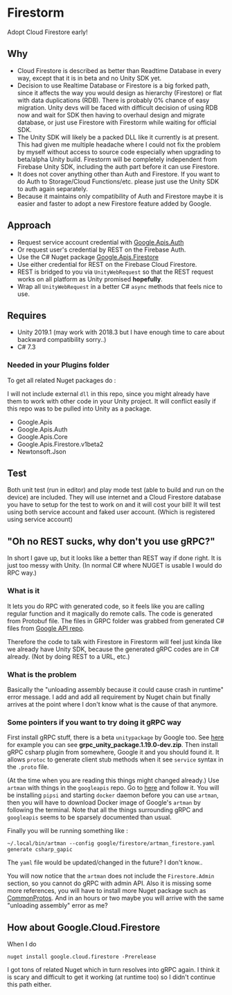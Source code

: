 # Firestorm 

Adopt Cloud Firestore early!

## Why

- Cloud Firestore is described as better than Readtime Database in every way, except that it is in beta and no Unity SDK yet.
- Decision to use Realtime Database or Firestore is a big forked path, since it affects the way you would design as hierarchy (Firestore) or flat with data duplications (RDB). There is probably 0% chance of easy migration. Unity devs will be faced with difficult decision of using RDB now and wait for SDK then having to overhaul design and migrate database, or just use Firestore with Firestorm while waiting for official SDK.
- The Unity SDK will likely be a packed DLL like it currently is at present. This had given me multiple headache where I could not fix the problem by myself without access to source code especially when upgrading to beta/alpha Unity build. Firestorm will be completely independent from Firebase Unity SDK, including the auth part before it can use Firestore.
- It does not cover anything other than Auth and Firestore. If you want to do Auth to Storage/Cloud Functions/etc. please just use the Unity SDK to auth again separately.
- Because it maintains only compatibility of Auth and Firestore maybe it is easier and faster to adopt a new Firestore feature added by Google.

## Approach

- Request service account credential with [Google.Apis.Auth](https://www.nuget.org/packages/Google.Apis.Auth/)
- Or request user's credential by REST on the Firebase Auth.
- Use the C# Nuget package [Google.Apis.Firestore](https://www.nuget.org/packages/Google.Apis.Firestore.v1beta2/)
- Use either credential for REST on the Firebase Cloud Firestore.
- REST is bridged to you via `UnityWebRequest` so that the REST request works on all platform as Unity promised **hopefully**.
- Wrap all `UnityWebRequest` in a better C# `async` methods that feels nice to use.


## Requires
- Unity 2019.1 (may work with 2018.3 but I have enough time to care about backward compatibility sorry..)
- C# 7.3

### Needed in your Plugins folder

To get all related Nuget packages do :


I will not include external `dll` in this repo, since you might already have them to work with other code in your Unity project. It will conflict easily if this repo was to be pulled into Unity as a package.

- Google.Apis
- Google.Apis.Auth
- Google.Apis.Core
- Google.Apis.Firestore.v1beta2
- Newtonsoft.Json

## Test

Both unit test (run in editor) and play mode test (able to build and run on the device) are included. They will use internet and a Cloud Firestore database you have to setup for the test to work on and it will cost your bill! It will test using both service account and faked user account. (Which is registered using service account)

## "Oh no REST sucks, why don't you use gRPC?"

In short I gave up, but it looks like a better than REST way if done right. It is just too messy with Unity. (In normal C# where NUGET is usable I would do RPC way.)

### What is it

It lets you do RPC with generated code, so it feels like you are calling regular function and it magically do remote calls. The code is generated from Protobuf file. The files in GRPC folder was grabbed from generated C# files from [Google API repo](https://github.com/googleapis/googleapis).

Therefore the code to talk with Firestore in Firestorm will feel just kinda like we already have Unity SDK, because the generated gRPC codes are in C# already. (Not by doing REST to a URL, etc.)

### What is the problem

Basically the "unloading assembly because it could cause crash in runtime" error message. I add and add all requirement by Nuget chain but finally arrives at the point where I don't know what is the cause of that anymore.

### Some pointers if you want to try doing it gRPC way

First install gRPC stuff, there is a beta `unitypackage` by Google too. See [here](https://packages.grpc.io/archive/2019/01/f7a4d1e0c74f3c76bd09d8f54ab1d2c357df2788-6affcdc9-9f89-475b-817b-14263e865b8e/index.xml) for example you can see **grpc_unity_package.1.19.0-dev.zip**. Then install gRPC csharp plugin from somewhere, Google it and you should found it. It allows `protoc` to generate client stub methods when it see `service` syntax in the `.proto` file.

(At the time when you are reading this things might changed already.) Use `artman` with things in the `googleapis` repo. Go to [here](https://googleapis-artman.readthedocs.io/en/latest/installing.html) and follow it. You will be installing `pipsi` and starting `docker` daemon before you can use `artman`, then you will have to download Docker image of Google's `artman` by following the terminal. Note that all the things surrounding gRPC and `googleapis` seems to be sparsely documented than usual.

Finally you will be running something like : 

```
~/.local/bin/artman --config google/firestore/artman_firestore.yaml generate csharp_gapic
```

The `yaml` file would be updated/changed in the future? I don't know..

You will now notice that the `artman` does not include the `Firestore.Admin` section, so you cannot do gRPC with admin API. Also it is missing some more references, you will have to install more Nuget package such as [CommonProtos](https://www.nuget.org/packages/Google.Api.CommonProtos/). And in an hours or two maybe you will arrive with the same "unloading assembly" error as me?

## How about Google.Cloud.Firestore

When I do 

```
nuget install google.cloud.firestore -Prerelease
```

I got tons of related Nuget which in turn resolves into gRPC again. I think it is scary and difficult to get it working (at runtime too) so I didn't continue this path either.